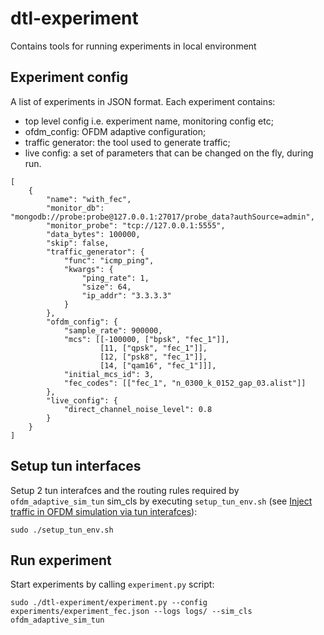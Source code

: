 # dtl-experiment
Contains tools for running experiments in local environment

## Experiment config

A list of experiments in JSON format. Each experiment contains:
- top level config i.e. experiment name, monitoring config etc;
- ofdm_config: OFDM adaptive configuration;
- traffic generator: the tool used to generate traffic;
- live config: a set of parameters that can be changed on the fly, during run.
```
[
    {
        "name": "with_fec",
        "monitor_db": "mongodb://probe:probe@127.0.0.1:27017/probe_data?authSource=admin",
        "monitor_probe": "tcp://127.0.0.1:5555",
        "data_bytes": 100000,
        "skip": false,
        "traffic_generator": {
            "func": "icmp_ping",
            "kwargs": {
                "ping_rate": 1,
                "size": 64,
                "ip_addr": "3.3.3.3"
            }
        },
        "ofdm_config": {
            "sample_rate": 900000,
            "mcs": [[-100000, ["bpsk", "fec_1"]],
                    [11, ["qpsk", "fec_1"]],
                    [12, ["psk8", "fec_1"]],
                    [14, ["qam16", "fec_1"]]],
            "initial_mcs_id": 3,
            "fec_codes": [["fec_1", "n_0300_k_0152_gap_03.alist"]]
        },
        "live_config": {
            "direct_channel_noise_level": 0.8
        }
    }
]
```

## Setup tun interfaces

Setup 2 tun interafces and the routing rules required by `ofdm_adaptive_sim_tun` sim_cls by executing `setup_tun_env.sh` (see [Inject traffic in OFDM simulation via tun interafces](docs/local_tuntap_test_env.md)):
```
sudo ./setup_tun_env.sh
```

## Run experiment

Start experiments by calling `experiment.py` script:
```
sudo ./dtl-experiment/experiment.py --config experiments/experiment_fec.json --logs logs/ --sim_cls ofdm_adaptive_sim_tun
```
